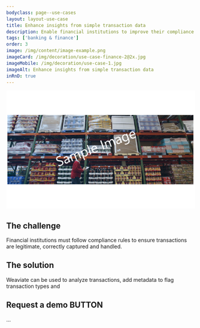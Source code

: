 ```yaml
---
bodyclass: page--use-cases
layout: layout-use-case
title: Enhance insights from simple transaction data
description: Enable financial institutions to improve their compliance process by enriching transaction data with supplementary metadata and insights
tags: ['banking & finance']
order: 3
image: /img/content/image-example.png
imageCard: /img/decoration/use-case-finance-2@2x.jpg
imageMobile: /img/decoration/use-case-1.jpg
imageAlt: Enhance insights from simple transaction data
inRnD: true
---
```

![Enhance insights from simple transaction data](/img/sample-usecase.png)

## The challenge

Financial institutions must follow compliance rules to ensure transactions are legitimate, correctly captured and handled.

## The solution

Weaviate can be used to analyze transactions, add metadata to flag transaction types and 


## Request a demo BUTTON

...
